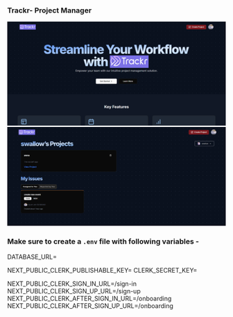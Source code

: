 ### Trackr- Project Manager

![1738799164033](image/README/1738799164033.png)
![1738799234322](image/README/1738799234322.png)

### Make sure to create a `.env` file with following variables -

DATABASE_URL=

NEXT_PUBLIC_CLERK_PUBLISHABLE_KEY=
CLERK_SECRET_KEY=

NEXT_PUBLIC_CLERK_SIGN_IN_URL=/sign-in
NEXT_PUBLIC_CLERK_SIGN_UP_URL=/sign-up
NEXT_PUBLIC_CLERK_AFTER_SIGN_IN_URL=/onboarding
NEXT_PUBLIC_CLERK_AFTER_SIGN_UP_URL=/onboarding
